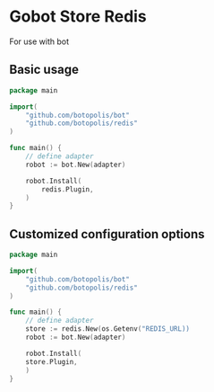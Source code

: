 # Gobot Store Redis

For use with bot

## Basic usage

```go
package main

import(
	"github.com/botopolis/bot"
	"github.com/botopolis/redis"
)

func main() {
	// define adapter
	robot := bot.New(adapter)

	robot.Install(
		redis.Plugin,
	)
}
```

## Customized configuration options

```go
package main

import(
	"github.com/botopolis/bot"
	"github.com/botopolis/redis"
)

func main() {
	// define adapter
	store := redis.New(os.Getenv("REDIS_URL))
	robot := bot.New(adapter)

	robot.Install(
    store.Plugin,
	)
}
```
